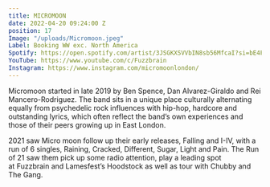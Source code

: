 ```yaml
---
title: MICROMOON
date: 2022-04-20 09:24:00 Z
position: 17
Image: "/uploads/Micromoon.jpeg"
Label: Booking WW exc. North America
Spotify: https://open.spotify.com/artist/3JSGKXSVVbIN8sb56MfcaI?si=bE4Ffp-3SuS3oWCRJIT-vQ
YouTube: https://www.youtube.com/c/Fuzzbrain
Instagram: https://www.instagram.com/micromoonlondon/
---
```


Micromoon started in late 2019 by Ben Spence, Dan Alvarez-Giraldo and Rei Mancero-Rodriguez.
The band sits in a unique place culturally alternating equally from psychedelic rock influences with
hip-hop, hardcore and outstanding lyrics, which often reflect the band’s own experiences and those of their peers growing up in East London.

2021 saw Micro moon follow up their early releases, Falling and I-IV, with a run of 6 singles, Raining, Cracked, Different, Sugar, Light and Pain. The Run of 21 saw them pick up some radio attention, play a leading spot at Fuzzbrain and Lamesfest’s Hoodstock as well as tour with Chubby and The Gang.